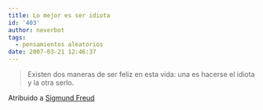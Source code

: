 ```yaml
---
title: Lo mejor es ser idiota
id: '403'
author: neverbot
tags:
  - pensamientos aleatorios
date: 2007-03-21 12:46:37
---
```


> Existen dos maneras de ser feliz en esta vida: una es hacerse el idiota y la otra serlo.

Atribuido a [Sigmund Freud](http://en.wikipedia.org/wiki/Sigmund_Freud)